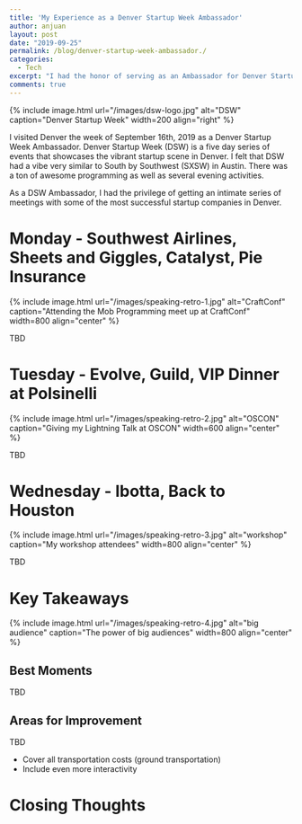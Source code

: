 ```yaml
---
title: 'My Experience as a Denver Startup Week Ambassador'
author: anjuan
layout: post
date: "2019-09-25"
permalink: /blog/denver-startup-week-ambassador./
categories:
  - Tech
excerpt: "I had the honor of serving as an Ambassador for Denver Startup Week 2019. This is what I experienced during the program."
comments: true
---
```


{% include image.html url="/images/dsw-logo.jpg" alt="DSW" caption="Denver Startup Week" width=200 align="right" %}

I visited Denver the week of September 16th, 2019 as a Denver Startup Week Ambassador. Denver Startup Week (DSW) is a five day series of events that showcases the vibrant startup scene in Denver. I felt that DSW had a vibe very similar to South by Southwest (SXSW) in Austin. There was a ton of awesome programming as well as several evening activities. 

As a DSW Ambassador, I had the privilege of getting an intimate series of meetings with some of the most successful startup companies in Denver. 

# Monday - Southwest Airlines, Sheets and Giggles, Catalyst, Pie Insurance

{% include image.html url="/images/speaking-retro-1.jpg" alt="CraftConf" caption="Attending the Mob Programming meet up at CraftConf" width=800 align="center" %}

TBD

# Tuesday - Evolve, Guild, VIP Dinner at Polsinelli

{% include image.html url="/images/speaking-retro-2.jpg" alt="OSCON" caption="Giving my Lightning Talk at OSCON" width=600 align="center" %}

TBD


# Wednesday - Ibotta, Back to Houston

{% include image.html url="/images/speaking-retro-3.jpg" alt="workshop" caption="My workshop attendees" width=800 align="center" %}

TBD

# Key Takeaways

{% include image.html url="/images/speaking-retro-4.jpg" alt="big audience" caption="The power of big audiences" width=800 align="center" %}

## Best Moments

TBD

## Areas for Improvement

TBD

* Cover all transportation costs (ground transportation)
* Include even more interactivity



# Closing Thoughts

